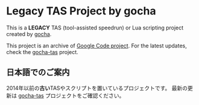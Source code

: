 Legacy TAS Project by gocha
===========================

This is a **LEGACY** TAS (tool-assisted speedrun) or Lua scripting project created by [gocha](https://github.com/gocha).

This project is an archive of [Google Code project](https://code.google.com/p/gocha-tas/).
For the latest updates, check the [gocha-tas](https://github.com/gocha/gocha-tas) project.

日本語でのご案内
----------------

2014年以前の**古い**TASやスクリプトを置いているプロジェクトです。
最新の更新は [gocha-tas](https://github.com/gocha/gocha-tas) プロジェクトをご確認ください。
